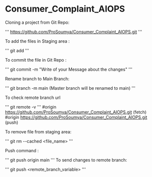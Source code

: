 # Consumer_Complaint_AIOPS


Cloning a project from Git Repo:

'''
https://github.com/ProSoumya/Consumer_Complaint_AIOPS.git
'''

To add the files in Staging area :

'''
 git add <filename>
'''

To  commit the file in Git Repo :

'''
git commit -m "Write of your Message about the changes"
'''

Rename branch to Main Branch:

'''
git branch -m main    (Master branch will  be renamed to main)
'''

To check remote branch url

'''
git remote -v
'''
#origin  https://github.com/ProSoumya/Consumer_Complaint_AIOPS.git (fetch)
#origin  https://github.com/ProSoumya/Consumer_Complaint_AIOPS.git (push)

To remove file from staging area:

'''
git rm --cached <file_name>
'''


Push command :

'''
git push origin main
'''
To send changes to  remote branch:

'''
git push <remote_branch_variable> <branchname>
'''


